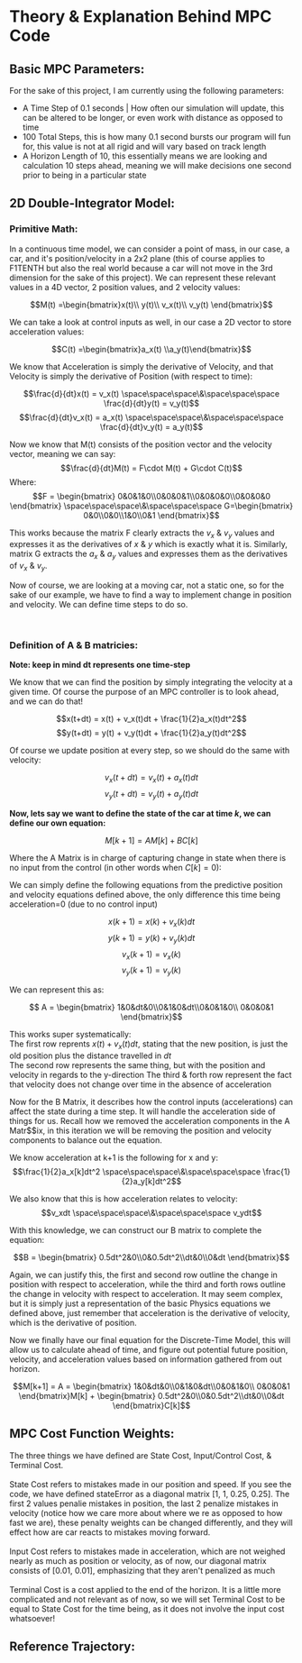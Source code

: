 # Theory & Explanation Behind MPC Code

## Basic MPC Parameters:
For the sake of this project, I am currently using the following parameters:<br>
- A Time Step of 0.1 seconds | How often our simulation will update, this can be altered to be longer, or even work with distance as opposed to time
- 100 Total Steps, this is how many 0.1 second bursts our program will fun for, this value is not at all rigid and will vary based on track length
- A Horizon Length of 10, this essentially means we are looking and calculation 10 steps ahead, meaning we will make decisions one second prior to being in a particular state

## 2D Double-Integrator Model:

### Primitive Math:
In a continuous time model, we can consider a point of mass, in our case, a car, and it's position/velocity in a 2x2 plane (this of course applies to F1TENTH but also the real world because a car will not move in the 3rd dimension for the sake of this project). We can represent these relevant values in a 4D vector, 2 position values, and 2 velocity values: 

$$M(t) =\begin{bmatrix}x(t)\\ y(t)\\ v_x(t)\\ v_y(t) \end{bmatrix}$$

We can take a look at control inputs as well, in our case a 2D vector to store acceleration values:

$$C(t) =\begin{bmatrix}a_x(t) \\a_y(t)\end{bmatrix}$$

We know that Acceleration is simply the derivative of Velocity, and that Velocity is simply the derivative of Position (with respect to time):

$$\frac{d}{dt}x(t) = v_x(t) \space\space\space\&\space\space\space \frac{d}{dt}y(t) = v_y(t)$$ 
$$\frac{d}{dt}v_x(t) = a_x(t) \space\space\space\&\space\space\space \frac{d}{dt}v_y(t) = a_y(t)$$ 

Now we know that M(t) consists of the position vector and the velocity vector, meaning we can say:
$$\frac{d}{dt}M(t) = F\cdot M(t) + G\cdot C(t)$$
Where:
$$F = \begin{bmatrix} 0&0&1&0\\0&0&0&1\\0&0&0&0\\0&0&0&0 \end{bmatrix} \space\space\space\&\space\space\space G=\begin{bmatrix} 0&0\\0&0\\1&0\\0&1 \end{bmatrix}$$

This works because the matrix F clearly extracts the $v_x$ & $v_y$ values and expresses it as the derivatives of $x$ & $y$ which is exactly what it is. Similarly, matrix G extracts the $a_x$ & $a_y$ values and expresses them as the derivatives of $v_x$ & $v_y$.

Now of course, we are looking at a moving car, not a static one, so for the sake of our example, we have to find a way to implement change in position and velocity. We can define time steps to do so.

<br>

### Definition of A & B matricies:

**Note: keep in mind dt represents one time-step**

We know that we can find the position by simply integrating the velocity at a given time. Of course the purpose of an MPC controller is to look ahead, and we can do that!

$$x(t+dt) = x(t) + v_x(t)dt + \frac{1}{2}a_x(t)dt^2$$
$$y(t+dt) = y(t) + v_y(t)dt + \frac{1}{2}a_y(t)dt^2$$

Of course we update position at every step, so we should do the same with velocity:

$$v_x(t+dt) = v_x(t) + a_x(t)dt$$
$$v_y(t+dt) = v_y(t) + a_y(t)dt$$

**Now, lets say we want to define the state of the car at time $k$, we can define our own equation:**

$$M[k+1] = AM[k] + BC[k]$$

Where the A Matrix is in charge of capturing change in state when there is no input from the control (in other words when $C[k] = 0$):

We can simply define the following equations from the predictive position and velocity equations defined above, the only difference this time being acceleration=0 (due to no control input)

$$x(k+1) = x(k) + v_x(k)dt$$
$$y(k+1) = y(k) + v_y(k)dt$$
$$v_x(k+1) = v_x(k)$$
$$v_y(k+1) = v_y(k)$$

We can represent this as:

$$ A = \begin{bmatrix} 1&0&dt&0\\0&1&0&dt\\0&0&1&0\\ 0&0&0&1 \end{bmatrix}$$

This works super systematically:<br>
The first row reprents $x(t) + v_x(t)dt$, stating that the new position, is just the old position plus the distance travelled in $dt$<br>
The second row represents the same thing, but with the position and velocity in regards to the y-direction
The third & forth row represent the fact that velocity does not change over time in the absence of acceleration

Now for the B Matrix, it describes how the control inputs (accelerations) can affect the state during a time step. It will handle the acceleration side of things for us. Recall how we removed the acceleration components in the A Matr$$ix, in this iteration we will be removing the position and velocity components to balance out the equation.

We know acceleration at k+1 is the following for x and y:
$$\frac{1}{2}a_x[k]dt^2 \space\space\space\&\space\space\space \frac{1}{2}a_y[k]dt^2$$

We also know that this is how acceleration relates to velocity:
$$v_xdt \space\space\space\&\space\space\space v_ydt$$

With this knowledge, we can construct our B matrix to complete the equation:

$$B = \begin{bmatrix} 0.5dt^2&0\\0&0.5dt^2\\dt&0\\0&dt \end{bmatrix}$$

Again, we can justify this, the first and second row outline the change in position with respect to acceleration, while the third and forth rows outline the change in velocity with respect to acceleration. It may seem complex, but it is simply just a representation of the basic Physics equations we defined above, just remember that acceleration is the derivative of velocity, which is the derivative of position.

Now we finally have our final equation for the Discrete-Time Model, this will allow us to calculate ahead of time, and figure out potential future position, velocity, and acceleration values based on information gathered from out horizon.

$$M[k+1] = A = \begin{bmatrix} 1&0&dt&0\\0&1&0&dt\\0&0&1&0\\ 0&0&0&1 \end{bmatrix}M[k] + \begin{bmatrix} 0.5dt^2&0\\0&0.5dt^2\\dt&0\\0&dt \end{bmatrix}C[k]$$

## MPC Cost Function Weights:
The three things we have defined are State Cost, Input/Control Cost, & Terminal Cost.<br><br>
State Cost refers to mistakes made in our position and speed. If you see the code, we have defined stateError as a diagonal matrix [1, 1, 0.25, 0.25]. The first 2 values penalie mistakes in position, the last 2 penalize mistakes in velocity (notice how we care more about where we re as opposed to how fast we are), these penalty weights can be changed differently, and they will effect how are car reacts to mistakes moving forward.<br><br>
Input Cost refers to mistakes made in acceleration, which are not weighed nearly as much as position or velocity, as of now, our diagonal matrix consists of [0.01, 0.01], emphasizing that they aren't penalized as much
<br><br>
Terminal Cost is a cost applied to the end of the horizon. It is a little more complicated and not relevant as of now, so we will set Terminal Cost to be equal to State Cost for the time being, as it does not involve the input cost whatsoever!

## Reference Trajectory:

